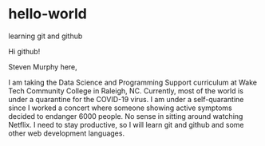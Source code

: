 # hello-world
learning git and github

Hi github!

Steven Murphy here, 

I am taking the Data Science and Programming Support curriculum at Wake Tech Community College in Raleigh, NC. Currently, most of the world is under a quarantine for the COVID-19 virus. I am under a self-quarantine since I worked a concert where someone showing active symptoms decided to endanger 6000 people. No sense in sitting around watching Netflix. I need to stay productive, so I will learn git and github and some other web development languages. 
